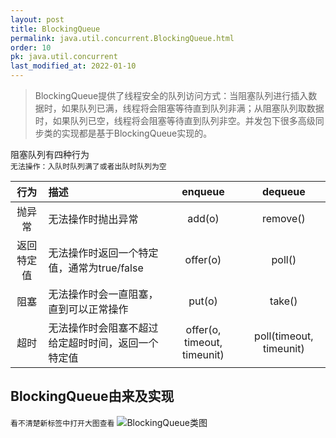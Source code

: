 ```yaml
---
layout: post
title: BlockingQueue
permalink: java.util.concurrent.BlockingQueue.html
order: 10
pk: java.util.concurrent
last_modified_at: 2022-01-10
---
```

> BlockingQueue提供了线程安全的队列访问方式：当阻塞队列进行插入数据时，如果队列已满，线程将会阻塞等待直到队列非满；从阻塞队列取数据时，如果队列已空，线程将会阻塞等待直到队列非空。并发包下很多高级同步类的实现都是基于BlockingQueue实现的。  

阻塞队列有四种行为  
`无法操作：入队时队列满了或者出队时队列为空`

|行为|描述|enqueue|dequeue|
|:---:|:---|:---:|:---:|
|抛异常|无法操作时抛出异常|add(o)|remove()|
|返回特定值|无法操作时返回一个特定值，通常为true/false|offer(o)|poll()|
|阻塞|无法操作时会一直阻塞，直到可以正常操作|put(o)|take()|
|超时|无法操作时会阻塞不超过给定超时时间，返回一个特定值|offer(o, timeout, timeunit)|poll(timeout, timeunit)|

## BlockingQueue由来及实现
`看不清楚新标签中打开大图查看`
![BlockingQueue类图](http://www.plantuml.com/plantuml/png/ZLHDRzim3BtxL_3eeMb_GT6XIxDJWRPOXfqLcKcrs5AgZwB1bly-MOvTCMOMNmo9VAGVgKSgxT6kXKHu2HZmJm5mjJAcHg51L5Mv0FoIsynwZNQmBi1YOzwnFDvsfgxxCzROeFQ32t4RpuT2h9otGdguFnxIZuj23KmUy2qW92hlHbKjZ-_AEZ_yjhS-Yin8658ySP6Wle0EJqm9bzL58AqX1spG4t-ya_XOF8sFXaz0po_ZyYHbi1QrnF9fzHjZkmm3RLEmo4FMpc-raLkbDvyFdFgt2taRlDXYoR_q36gZD-1LWoRu6IpZuQTM7aByv0z_2HOfGMM5qajJpcD0vAgCllqABkpGmk8Ev5JS35fG8puMdSfSMxAiXNDmRwtOavgFZWUinJutF2gznOg3FbjbhF9icXzxBL-jqIQuaNANLcWNspQU9M_tlPFAs9zQpqHSVeK-y5MuNqBvI7jkj0jDZ1_Q6dLvufkRa8RqG9f22YaOCQKP9M9YHZHQ9upezCh8_4wHPQjgCdUjWH_iQHfFiV-57bXnfNOLHMedtFwzkJdPVhtZ-hhRVhc1YZ1pq4VgjYQ9w5AHU0vG42uTWgDFRbqLR9LCEcOeJscrFHcZc5pP73CvCk_5iiucuM1CDdvDCFbu89Dnj5oOPEC5TBPGgX1oomibZdy0)